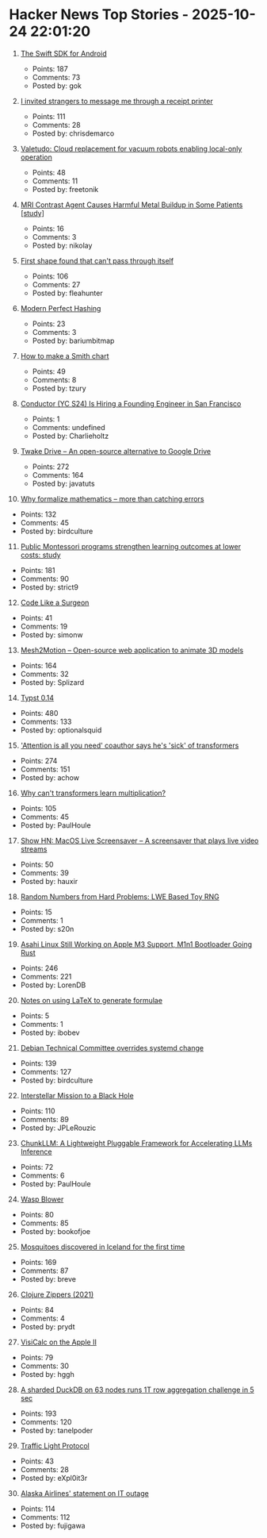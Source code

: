 # Hacker News Top Stories - 2025-10-24 22:01:20

1. [The Swift SDK for Android](https://www.swift.org/blog/nightly-swift-sdk-for-android/)
   - Points: 187
   - Comments: 73
   - Posted by: gok

2. [I invited strangers to message me through a receipt printer](https://aschmelyun.com/blog/i-invited-strangers-to-message-me-through-a-receipt-printer/)
   - Points: 111
   - Comments: 28
   - Posted by: chrisdemarco

3. [Valetudo: Cloud replacement for vacuum robots enabling local-only operation](https://valetudo.cloud/)
   - Points: 48
   - Comments: 11
   - Posted by: freetonik

4. [MRI Contrast Agent Causes Harmful Metal Buildup in Some Patients [study]](https://www.ormanager.com/briefs/study-mri-contrast-agent-causes-harmful-metal-buildup-in-some-patients/)
   - Points: 16
   - Comments: 3
   - Posted by: nikolay

5. [First shape found that can't pass through itself](https://www.quantamagazine.org/first-shape-found-that-cant-pass-through-itself-20251024/)
   - Points: 106
   - Comments: 27
   - Posted by: fleahunter

6. [Modern Perfect Hashing](https://blog.sesse.net/blog/tech/2025-10-23-21-23_modern_perfect_hashing.html)
   - Points: 23
   - Comments: 3
   - Posted by: bariumbitmap

7. [How to make a Smith chart](https://www.johndcook.com/blog/2025/10/23/smith-chart/)
   - Points: 49
   - Comments: 8
   - Posted by: tzury

8. [Conductor (YC S24) Is Hiring a Founding Engineer in San Francisco](https://www.ycombinator.com/companies/conductor/jobs/MYjJzBV-founding-engineer)
   - Points: 1
   - Comments: undefined
   - Posted by: Charlieholtz

9. [Twake Drive – An open-source alternative to Google Drive](https://github.com/linagora/twake-drive)
   - Points: 272
   - Comments: 164
   - Posted by: javatuts

10. [Why formalize mathematics – more than catching errors](https://rkirov.github.io/posts/why_lean/)
   - Points: 132
   - Comments: 45
   - Posted by: birdculture

11. [Public Montessori programs strengthen learning outcomes at lower costs: study](https://phys.org/news/2025-10-national-montessori-early-outcomes-sharply.html)
   - Points: 181
   - Comments: 90
   - Posted by: strict9

12. [Code Like a Surgeon](https://www.geoffreylitt.com/2025/10/24/code-like-a-surgeon)
   - Points: 41
   - Comments: 19
   - Posted by: simonw

13. [Mesh2Motion – Open-source web application to animate 3D models](https://mesh2motion.org/)
   - Points: 164
   - Comments: 32
   - Posted by: Splizard

14. [Typst 0.14](https://typst.app/blog/2025/typst-0.14/)
   - Points: 480
   - Comments: 133
   - Posted by: optionalsquid

15. ['Attention is all you need' coauthor says he's 'sick' of transformers](https://venturebeat.com/ai/sakana-ais-cto-says-hes-absolutely-sick-of-transformers-the-tech-that-powers)
   - Points: 274
   - Comments: 151
   - Posted by: achow

16. [Why can't transformers learn multiplication?](https://arxiv.org/abs/2510.00184)
   - Points: 105
   - Comments: 45
   - Posted by: PaulHoule

17. [Show HN: MacOS Live Screensaver – A screensaver that plays live video streams](https://github.com/hauxir/macos-live-screensaver)
   - Points: 50
   - Comments: 39
   - Posted by: hauxir

18. [Random Numbers from Hard Problems: LWE Based Toy RNG](https://blog.s20n.dev/posts/lwe-rng/)
   - Points: 15
   - Comments: 1
   - Posted by: s20n

19. [Asahi Linux Still Working on Apple M3 Support, M1n1 Bootloader Going Rust](https://www.phoronix.com/news/Asahi-Linux-M3-m1n1-Update)
   - Points: 246
   - Comments: 221
   - Posted by: LorenDB

20. [Notes on using LaTeX to generate formulae](https://eli.thegreenplace.net/2025/notes-on-using-latex-to-generate-formulae/)
   - Points: 5
   - Comments: 1
   - Posted by: ibobev

21. [Debian Technical Committee overrides systemd change](https://lwn.net/Articles/1041316/)
   - Points: 139
   - Comments: 127
   - Posted by: birdculture

22. [Interstellar Mission to a Black Hole](https://www.centauri-dreams.org/2025/10/23/interstellar-mission-to-a-black-hole/)
   - Points: 110
   - Comments: 89
   - Posted by: JPLeRouzic

23. [ChunkLLM: A Lightweight Pluggable Framework for Accelerating LLMs Inference](https://arxiv.org/abs/2510.02361)
   - Points: 72
   - Comments: 6
   - Posted by: PaulHoule

24. [Wasp Blower](https://softsolder.com/2025/08/12/wasp-blower/)
   - Points: 80
   - Comments: 85
   - Posted by: bookofjoe

25. [Mosquitoes discovered in Iceland for the first time](https://www.cnn.com/2025/10/21/climate/iceland-mosquito-discovery)
   - Points: 169
   - Comments: 87
   - Posted by: breve

26. [Clojure Zippers (2021)](https://grishaev.me/en/clojure-zippers/)
   - Points: 84
   - Comments: 4
   - Posted by: prydt

27. [VisiCalc on the Apple II](https://stonetools.ghost.io/visicalc-apple2/)
   - Points: 79
   - Comments: 30
   - Posted by: hggh

28. [A sharded DuckDB on 63 nodes runs 1T row aggregation challenge in 5 sec](https://gizmodata.com/blog/gizmoedge-one-trillion-row-challenge)
   - Points: 193
   - Comments: 120
   - Posted by: tanelpoder

29. [Traffic Light Protocol](https://www.first.org/tlp/)
   - Points: 43
   - Comments: 28
   - Posted by: eXpl0it3r

30. [Alaska Airlines' statement on IT outage](https://news.alaskaair.com/on-the-record/alaska-statement-on-it-outage/)
   - Points: 114
   - Comments: 112
   - Posted by: fujigawa

